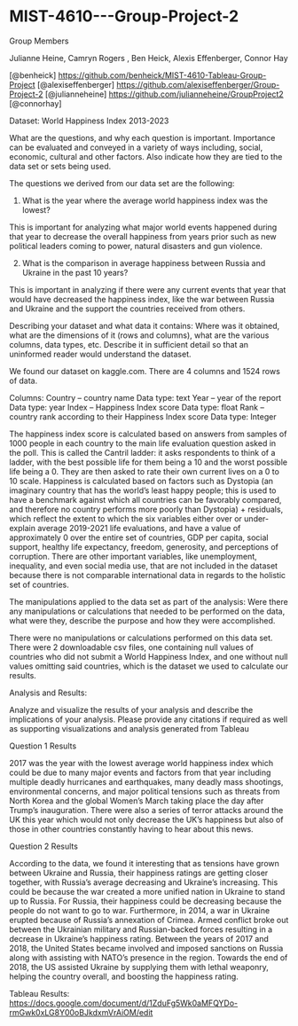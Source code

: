 # MIST-4610---Group-Project-2
Group Members

Julianne Heine, Camryn Rogers , Ben Heick, Alexis Effenberger, Connor Hay

[@benheick] https://github.com/benheick/MIST-4610-Tableau-Group-Project
[@alexiseffenberger] https://github.com/alexiseffenberger/Group-Project-2
[@julianneheine] https://github.com/julianneheine/GroupProject2
[@connorhay] 

Dataset: World Happiness Index 2013-2023

What are the questions, and why each question is important. Importance can be evaluated and conveyed in a variety of ways including, social, economic, cultural and other factors. Also indicate how they are tied to the data set or sets being used.

The questions we derived from our data set are the following:
1. What is the year where the average world happiness index was the lowest?

This is important for analyzing what major world events happened during that year to decrease the overall happiness from years prior such as new political leaders coming to power, natural disasters and gun violence.

2. What is the comparison in average happiness between Russia and Ukraine in the past 10 years?

This is important in analyzing if there were any current events that year that would have decreased the happiness index, like the war between Russia and Ukraine and the support the countries received from others.

Describing your dataset and what data it contains: Where was it obtained, what are the dimensions of it (rows and columns), what are the various columns, data types, etc. Describe it in sufficient detail so that an uninformed reader would understand the dataset.

We found our dataset on kaggle.com.
There are 4 columns and 1524 rows of data.

Columns: Country – country name
  Data type: text
Year – year of the report
  Data type: year
Index – Happiness Index score
  Data type: float
Rank – country rank according to their Happiness Index score
  Data type: Integer

The happiness index score is calculated based on answers from samples of 1000 people in each country to the main life evaluation question asked in the poll. This is called the Cantril ladder: it asks respondents to think of a ladder, with the best possible life for them being a 10 and the worst possible life being a 0. They are then asked to rate their own current lives on a 0 to 10 scale. Happiness is calculated based on factors such as Dystopia (an imaginary country that has the world’s least happy people; this is used to have a benchmark against which all countries can be favorably compared, and therefore no country performs more poorly than Dystopia) + residuals, which reflect the extent to which the six variables either over or under-explain average 2019-2021 life evaluations, and have a value of approximately 0 over the entire set of countries, GDP per capita, social support, healthy life expectancy, freedom, generosity, and perceptions of corruption. There are other important variables, like unemployment, inequality, and even social media use, that are not included in the dataset because there is not comparable international data in regards to the holistic set of countries.

The manipulations applied to the data set as part of the analysis:
Were there any manipulations or calculations that needed to be performed on the data, what were they, describe the purpose and how they were accomplished.

There were no manipulations or calculations performed on this data set. There were 2 downloadable csv files, one containing null values of countries who did not submit a World Happiness Index, and one without null values omitting said countries, which is the dataset we used to calculate our results.

Analysis and Results:

Analyze and visualize the results of your analysis and describe the implications of your analysis. Please provide any citations if required as well as supporting visualizations and analysis generated from Tableau

Question 1 Results

2017 was the year with the lowest average world happiness index which could be due to many major events and factors from that year including multiple deadly hurricanes and earthquakes, many deadly mass shootings, environmental concerns, and major political tensions such as threats from North Korea and the global Women’s March taking place the day after Trump’s inauguration. There were also a series of terror attacks around the UK this year which would not only decrease the UK’s happiness but also of those in other countries constantly having to hear about this news.

Question 2 Results

According to the data, we found it interesting that as tensions have grown between Ukraine and Russia, their happiness ratings are getting closer together, with Russia’s average decreasing and Ukraine’s increasing. This could be because the war created a more unified nation in Ukraine to stand up to Russia. For Russia, their happiness could be decreasing because the people do not want to go to war. Furthermore, in 2014, a war in Ukraine erupted because of Russia’s annexation of Crimea. Armed conflict broke out between the Ukrainian military and Russian-backed forces resulting in a decrease in Ukraine’s happiness rating. Between the years of 2017 and 2018, the United States became involved and imposed sanctions on Russia along with assisting with NATO’s presence in the region. Towards the end of 2018, the US assisted Ukraine by supplying them with lethal weaponry, helping the country overall, and boosting the happiness rating.

Tableau Results: https://docs.google.com/document/d/1ZduFg5Wk0aMFQYDo-rmGwk0xLG8Y00oBJkdxmVrAiOM/edit

